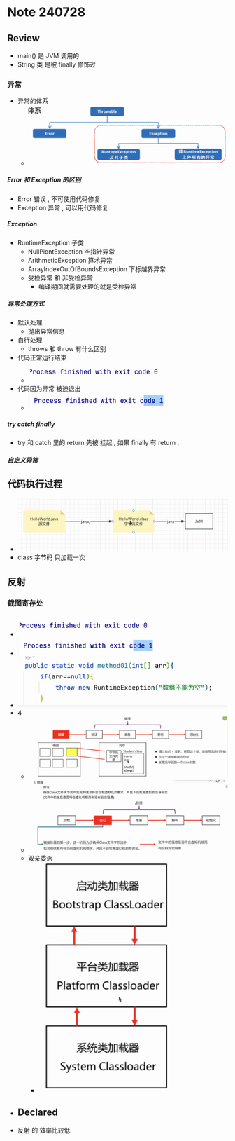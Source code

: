 # Note 240728
## Review
- main() 是 JVM 调用的
- String 类 是被 finally 修饰过
### 异常
- 异常的体系
  - ![img.png](img.png)
##### Error 和 Exception 的区别
- Error 错误 , 不可使用代码修复
- Exception 异常 , 可以用代码修复

##### Exception
- RuntimeException 子类
  - NullPiontException 空指针异常
  - ArithmeticException 算术异常
  - ArrayIndexOutOfBoundsException 下标越界异常
  - 受检异常 和 非受检异常
    - 编译期间就需要处理的就是受检异常

##### 异常处理方式
- 默认处理
  - 抛出异常信息
- 自行处理
  - throws 和 throw 有什么区别
- 代码正常运行结束
  - ![img_1.png](img_1.png)
- 代码因为异常 被迫退出
  - ![img_3.png](img_3.png)
##### try catch finally
- try 和 catch 里的 return 先被 挂起 , 如果  finally 有 return ,

##### 自定义异常

## 代码执行过程
- ![img_8.png](img_8.png)
- class 字节码 只加载一次 

## 反射
### 截图寄存处
- ![img_1.png](img_1.png)
- ![img_3.png](img_3.png)
- ![img_2.png](img_2.png)
- 4
  - ![img_6.png](img_6.png)
  - ![img_5.png](img_5.png)
  - 双亲委派
    - ![img_7.png](img_7.png)
- Declared
  - 
- 反射 的 效率比较低